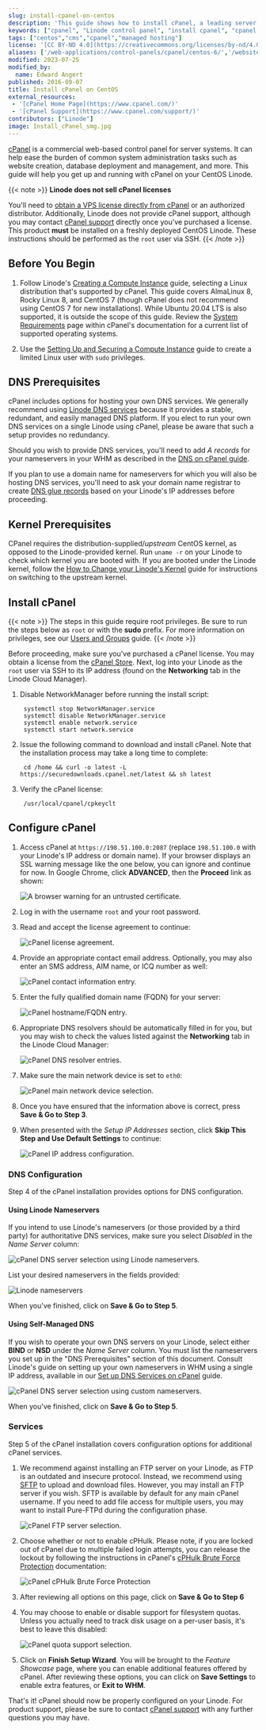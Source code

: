 ```yaml
---
slug: install-cpanel-on-centos
description: 'This guide shows how to install cPanel, a leading server control panel that enables you to manage server services and install applications, on a Linode running CentOS.'
keywords: ["cpanel", "Linode control panel", "install cpanel", "cpanel centos"]
tags: ["centos","cms","cpanel","managed hosting"]
license: '[CC BY-ND 4.0](https://creativecommons.org/licenses/by-nd/4.0)'
aliases: ['/web-applications/control-panels/cpanel/centos-6/','/websites/cms/install-cpanel-on-centos/','/websites/cms/cpanel-on-centos-5/','/websites/cms/cpanel/install-cpanel-on-centos/','/websites/cms/cpanel-on-centos/','/websites/cms/cpanel-on-centos-6-5/']
modified: 2023-07-25
modified_by:
  name: Edward Angert
published: 2016-09-07
title: Install cPanel on CentOS
external_resources:
 - '[cPanel Home Page](https://www.cpanel.com/)'
 - '[cPanel Support](https://www.cpanel.com/support/)'
contributors: ["Linode"]
image: Install_cPanel_smg.jpg
---
```


[cPanel](http://cpanel.com) is a commercial web-based control panel for server systems. It can help ease the burden of common system administration tasks such as website creation, database deployment and management, and more. This guide will help you get up and running with cPanel on your CentOS Linode.

{{< note >}}
**Linode does not sell cPanel licenses**

You'll need to [obtain a VPS license directly from cPanel](https://store.cpanel.net/view/cpanel/license-options) or an authorized distributor. Additionally, Linode does not provide cPanel support, although you may contact [cPanel support](https://www.cpanel.com/support/) directly once you've purchased a license. This product **must** be installed on a freshly deployed CentOS Linode. These instructions should be performed as the `root` user via SSH.
{{< /note >}}

## Before You Begin

1.  Follow Linode's [Creating a Compute Instance](/docs/products/compute/compute-instances/guides/create/) guide, selecting a Linux distribution that's supported by cPanel. This guide covers AlmaLinux 8, Rocky Linux 8, and CentOS 7 (though cPanel does not recommend using CentOS 7 for new installations). While Ubuntu 20.04 LTS is also supported, it is outside the scope of this guide. Review the [System Requirements](https://docs.cpanel.net/installation-guide/system-requirements/) page within cPanel's documentation for a current list of supported operating systems.

1.  Use the [Setting Up and Securing a Compute Instance](/docs/products/compute/compute-instances/guides/set-up-and-secure/) guide to create a limited Linux user with `sudo` privileges.

## DNS Prerequisites

cPanel includes options for hosting your own DNS services. We generally recommend using [Linode DNS services](/docs/products/networking/dns-manager/guides/common-dns-configurations/) because it provides a stable, redundant, and easily managed DNS platform. If you elect to run your own DNS services on a single Linode using cPanel, please be aware that such a setup provides no redundancy.

Should you wish to provide DNS services, you'll need to add *A records* for your nameservers in your WHM as described in the [DNS on cPanel guide](/docs/guides/set-up-dns-services-on-cpanel/#nameserver-selection).

If you plan to use a domain name for nameservers for which you will also be hosting DNS services, you'll need to ask your domain name registrar to create [DNS glue records](http://en.wikipedia.org/wiki/Domain_Name_System#Circular_dependencies_and_glue_records) based on your Linode's IP addresses before proceeding.

## Kernel Prerequisites

CPanel requires the distribution-supplied/*upstream* CentOS kernel, as opposed to the Linode-provided kernel. Run `uname -r` on your Linode to check which kernel you are booted with. If you are booted under the Linode kernel, follow the [How to Change your Linode's Kernel](/docs/products/compute/compute-instances/guides/manage-the-kernel/) guide for instructions on switching to the upstream kernel.

## Install cPanel

{{< note >}}
The steps in this guide require root privileges. Be sure to run the steps below as `root` or with the **sudo** prefix. For more information on privileges, see our [Users and Groups](/docs/guides/linux-users-and-groups/) guide.
{{< /note >}}

Before proceeding, make sure you've purchased a cPanel license. You may obtain a license from the [cPanel Store](https://store.cpanel.net/). Next, log into your Linode as the `root` user via SSH to its IP address (found on the **Networking** tab in the Linode Cloud Manager).

1. Disable NetworkManager before running the install script:

        systemctl stop NetworkManager.service
        systemctl disable NetworkManager.service
        systemctl enable network.service
        systemctl start network.service

2. Issue the following command to download and install cPanel. Note that the installation process may take a long time to complete:

        cd /home && curl -o latest -L https://securedownloads.cpanel.net/latest && sh latest

3. Verify the cPanel license:

        /usr/local/cpanel/cpkeyclt

## Configure cPanel

1. Access cPanel at `https://198.51.100.0:2087` (replace `198.51.100.0` with your Linode's IP address or domain name). If your browser displays an SSL warning message like the one below, you can ignore and continue for now. In Google Chrome, click **ADVANCED**, then the **Proceed** link as shown:

    ![A browser warning for an untrusted certificate.](ssl-warning.png)

2. Log in with the username `root` and your root password.

3. Read and accept the license agreement to continue:

    ![cPanel license agreement.](267-cpanel-whm-01-license-large.png)

4. Provide an appropriate contact email address. Optionally, you may also enter an SMS address, AIM name, or ICQ number as well:

    ![cPanel contact information entry.](268-cpanel-whm-02-01-networking-contact-information.png)

5. Enter the fully qualified domain name (FQDN) for your server:

    ![cPanel hostname/FQDN entry.](269-cpanel-whm-02-02-networking-hostname.png)

6. Appropriate DNS resolvers should be automatically filled in for you, but you may wish to check the values listed against the **Networking** tab in the Linode Cloud Manager:

    ![cPanel DNS resolver entries.](270-cpanel-whm-02-03-networking-resolvers.png)

7. Make sure the main network device is set to `eth0`:

    ![cPanel main network device selection.](271-cpanel-whm-02-04-networking-ethernet-device.png)

8. Once you have ensured that the information above is correct, press **Save & Go to Step 3**.

9. When presented with the *Setup IP Addresses* section, click **Skip This Step and Use Default Settings** to continue:

    ![cPanel IP address configuration.](272-cpanel-whm-03-setup-ip-addresses.png)

### DNS Configuration

Step 4 of the cPanel installation provides options for DNS configuration.

#### Using Linode Nameservers

If you intend to use Linode's nameservers (or those provided by a third party) for authoritative DNS services, make sure you select *Disabled* in the *Name Server* column:

![cPanel DNS server selection using Linode nameservers.](273-cpanel-whm-04-01-nameservers-linode-large.png)

List your desired nameservers in the fields provided:

![Linode nameservers](278-cpanel-whm-04-01A-nameservers.png)

When you've finished, click on **Save & Go to Step 5**.

#### Using Self-Managed DNS

If you wish to operate your own DNS servers on your Linode, select either **BIND** or **NSD** under the *Name Server* column. You must list the nameservers you set up in the "DNS Prerequisites" section of this document. Consult Linode's guide on setting up your own nameservers in WHM using a single IP address, available in our [Set up DNS Services on cPanel](/docs/guides/set-up-dns-services-on-cpanel/) guide.

![cPanel DNS server selection using custom nameservers.](274-cpanel-whm-04-02-nameservers-custom-large.png)

When you've finished, click on **Save & Go to Step 5**.

### Services

Step 5 of the cPanel installation covers configuration options for additional cPanel services.

1. We recommend against installing an FTP server on your Linode, as FTP is an outdated and insecure protocol. Instead, we recommend using [SFTP](/docs/products/compute/compute-instances/faqs/#how-do-i-upload-files-to-my-linode) to upload and download files. However, you may install an FTP server if you wish. SFTP is available by default for any main cPanel username. If you need to add file access for multiple users, you may want to install Pure-FTPd during the configuration phase.

    ![cPanel FTP server selection.](275-cpanel-whm-05-ftp-large.png)

2. Choose whether or not to enable cPHulk. Please note, if you are locked out of cPanel due to multiple failed login attempts, you can release the lockout by following the instructions in cPanel's [cPHulk Brute Force Protection](https://documentation.cpanel.net/display/ALD/cPHulk+Brute+Force+Protection) documentation:

    ![cPanel cPHulk Brute Force Protection](279-cpanel-whm-05-01-cphulk-protection.png)

3. After reviewing all options on this page, click on **Save & Go to Step 6**

4. You may choose to enable or disable support for filesystem quotas. Unless you actually need to track disk usage on a per-user basis, it's best to leave this disabled:

    ![cPanel quota support selection.](277-cpanel-whm-07-quotas.png)

5. Click on **Finish Setup Wizard**. You will be brought to the *Feature Showcase* page, where you can enable additional features offered by cPanel. After reviewing these options, you can click on **Save Settings** to enable extra features, or **Exit to WHM**.

That's it! cPanel should now be properly configured on your Linode. For product support, please be sure to contact [cPanel support](http://cpanel.net/support.html) with any further questions you may have.

